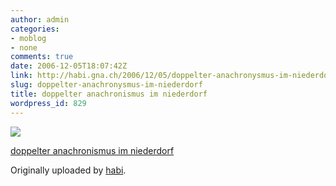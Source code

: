 ```yaml
---
author: admin
categories:
- moblog
- none
comments: true
date: 2006-12-05T18:07:42Z
link: http://habi.gna.ch/2006/12/05/doppelter-anachronysmus-im-niederdorf/
slug: doppelter-anachronysmus-im-niederdorf
title: doppelter anachronismus im niederdorf
wordpress_id: 829
---
```


[![](http://static.flickr.com/112/315033302_0280129a0b_m.jpg)](http://www.flickr.com/photos/habi/315033302/)
   

 
  [doppelter anachronismus im niederdorf](http://www.flickr.com/photos/habi/315033302/)
    

  Originally uploaded by [habi](http://www.flickr.com/people/habi/).
 




  

